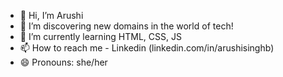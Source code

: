- 👋 Hi, I’m Arushi
- 👀 I’m discovering new domains in the world of tech! 
- 🌱 I’m currently learning HTML, CSS, JS
- 📫 How to reach me - Linkedin (linkedin.com/in/arushisinghb)
- 😄 Pronouns: she/her

<!---
arushii7/arushii7 is a ✨ special ✨ repository because its `README.md` (this file) appears on your GitHub profile.
You can click the Preview link to take a look at your changes.
--->
